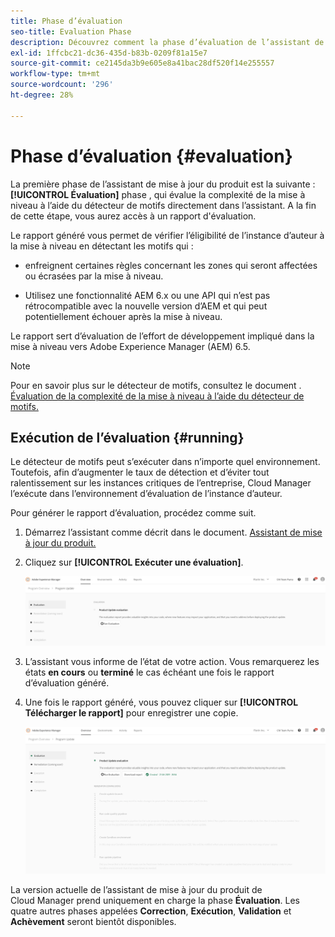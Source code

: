 ```yaml
---
title: Phase d’évaluation
seo-title: Evaluation Phase
description: Découvrez comment la phase d’évaluation de l’assistant de mise à jour du produit évalue la complexité de la mise à niveau à l’aide du détecteur de motifs.
exl-id: 1ffcbc21-dc36-435d-b83b-0209f81a15e7
source-git-commit: ce2145da3b9e605e8a41bac28df520f14e255557
workflow-type: tm+mt
source-wordcount: '296'
ht-degree: 28%

---
```



# Phase d’évaluation {#evaluation}

La première phase de l’assistant de mise à jour du produit est la suivante : **[!UICONTROL Évaluation]** phase , qui évalue la complexité de la mise à niveau à l’aide du détecteur de motifs directement dans l’assistant. A la fin de cette étape, vous aurez accès à un rapport d&#39;évaluation.

Le rapport généré vous permet de vérifier l’éligibilité de l’instance d’auteur à la mise à niveau en détectant les motifs qui :

* enfreignent certaines règles concernant les zones qui seront affectées ou écrasées par la mise à niveau.

* Utilisez une fonctionnalité AEM 6.x ou une API qui n’est pas rétrocompatible avec la nouvelle version d’AEM et qui peut potentiellement échouer après la mise à niveau.

Le rapport sert d’évaluation de l’effort de développement impliqué dans la mise à niveau vers Adobe Experience Manager (AEM) 6.5.

>[!NOTE]
>
>Pour en savoir plus sur le détecteur de motifs, consultez le document . [Évaluation de la complexité de la mise à niveau à l’aide du détecteur de motifs.](https://experienceleague.adobe.com/docs/experience-manager-65/deploying/upgrading/pattern-detector.html?lang=en)

## Exécution de l’évaluation {#running}

Le détecteur de motifs peut s’exécuter dans n’importe quel environnement. Toutefois, afin d’augmenter le taux de détection et d’éviter tout ralentissement sur les instances critiques de l’entreprise, Cloud Manager l’exécute dans l’environnement d’évaluation de l’instance d’auteur.

Pour générer le rapport d’évaluation, procédez comme suit.

1. Démarrez l’assistant comme décrit dans le document. [Assistant de mise à jour du produit.](/help/product-update-wizard/overview.md)

1. Cliquez sur **[!UICONTROL Exécuter une évaluation]**.

   ![Exécution de l’évaluation](/help/assets/Run-Evaluation.png)

1. L’assistant vous informe de l’état de votre action. Vous remarquerez les états **en cours** ou **terminé** le cas échéant une fois le rapport d’évaluation généré.

1. Une fois le rapport généré, vous pouvez cliquer sur **[!UICONTROL Télécharger le rapport]** pour enregistrer une copie.

   ![Rapport créé](/help/assets/Evaluation-1.png)

La version actuelle de l’assistant de mise à jour du produit de Cloud Manager prend uniquement en charge la phase **Évaluation**. Les quatre autres phases appelées **Correction**, **Exécution**, **Validation** et **Achèvement** seront bientôt disponibles.
